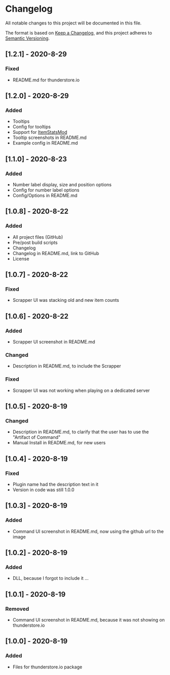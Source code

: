 # Changelog

All notable changes to this project will be documented in this file.

The format is based on [Keep a Changelog](https://keepachangelog.com/en/1.0.0/),
and this project adheres to [Semantic Versioning](https://semver.org/spec/v2.0.0.html).

## [1.2.1] - 2020-8-29
### Fixed
- README.md for thunderstore.io

## [1.2.0] - 2020-8-29
### Added
- Tooltips
- Config for tooltips
- Support for [ItemStatsMod](https://thunderstore.io/package/ontrigger/ItemStatsMod/)
- Tooltip screenshots in README.md
- Example config in README.md

## [1.1.0] - 2020-8-23
### Added
- Number label display, size and position options
- Config for number label options
- Config/Options in README.md

## [1.0.8] - 2020-8-22
### Added
- All project files (GitHub)
- Pre/post build scripts
- Changelog
- Changelog in README.md, link to GitHub
- License

## [1.0.7] - 2020-8-22
### Fixed
- Scrapper UI was stacking old and new item counts

## [1.0.6] - 2020-8-22
### Added
- Scrapper UI screenshot in README.md

### Changed
- Description in README.md, to include the Scrapper

### Fixed
- Scrapper UI was not working when playing on a dedicated server

## [1.0.5] - 2020-8-19
### Changed
- Description in README.md, to clarify that the user has to use the "Artifact of Command"
- Manual Install in README.md, for new users

## [1.0.4] - 2020-8-19
### Fixed
- Plugin name had the description text in it
- Version in code was still 1.0.0

## [1.0.3] - 2020-8-19
### Added
- Command UI screenshot in README.md, now using the github url to the image

## [1.0.2] - 2020-8-19
### Added
- DLL, because I forgot to include it ...

## [1.0.1] - 2020-8-19
### Removed
- Command UI screenshot in README.md, because it was not showing on thunderstore.io

## [1.0.0] - 2020-8-19
### Added
- Files for thunderstore.io package
